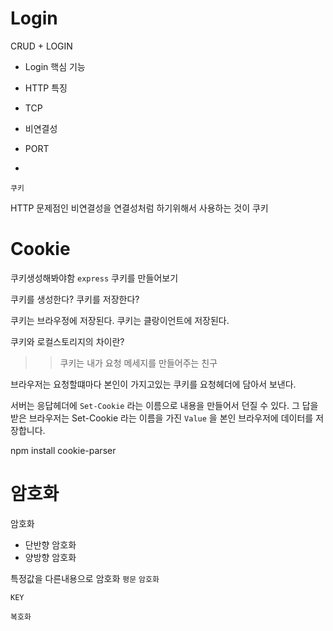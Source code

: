 # Login 

CRUD + LOGIN

- Login 핵심 기능

- HTTP 특징 
- TCP
- 비연결성 
- PORT
- 

`쿠키`

HTTP 문제점인 비연결성을
연결성처럼 하기위해서 사용하는 것이 쿠키

# Cookie

쿠키생성해봐야함
`express` 쿠키를 만들어보기 

쿠키를 생성한다?
쿠키를 저장한다?

쿠키는 브라우정에 저장된다.
쿠키는 클랑이언트에 저장된다.

쿠키와 로컬스토리지의 차이란? 
>> 쿠키는 내가 요청 메세지를 만들어주는 친구

브라우저는 요청할떄마다 본인이 가지고있는 쿠키를 
요청헤더에 담아서 보낸다. 

서버는 응답헤더에 `Set-Cookie` 라는 이름으로 내용을 만들어서 던질 수 있다. 
그 답을 받은 브라우저는 Set-Cookie 라는 이름을 가진 `Value` 을 본인 브라우저에 데이터를 저장합니다.

 npm install cookie-parser

 # 암호화

 암호화

 - 단반향 암호화
 - 양방향 암호화

 특정값을 다른내용으로 암호화 
 `평문` `암호화`

`KEY`

`복호화`
